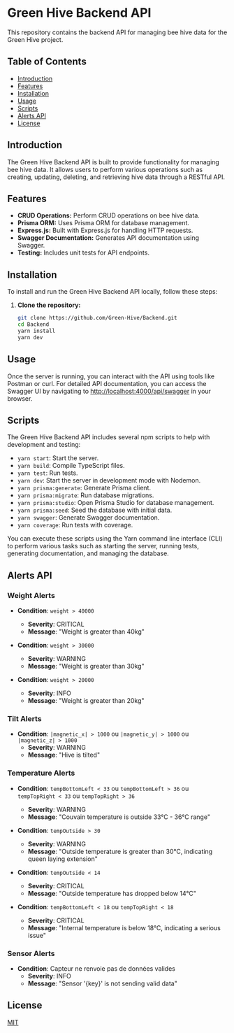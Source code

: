 # Green Hive Backend API

This repository contains the backend API for managing bee hive data for the Green Hive project.

## Table of Contents

- [Introduction](#introduction)
- [Features](#features)
- [Installation](#installation)
- [Usage](#usage)
- [Scripts](#scripts)
- [Alerts API](#alerts-api)
- [License](#license)

## Introduction

The Green Hive Backend API is built to provide functionality for managing bee hive data. It allows users to perform
various operations such as creating, updating, deleting, and retrieving hive data through a RESTful API.

## Features

- **CRUD Operations:** Perform CRUD operations on bee hive data.
- **Prisma ORM:** Uses Prisma ORM for database management.
- **Express.js:** Built with Express.js for handling HTTP requests.
- **Swagger Documentation:** Generates API documentation using Swagger.
- **Testing:** Includes unit tests for API endpoints.

## Installation

To install and run the Green Hive Backend API locally, follow these steps:

1. **Clone the repository:**

   ```bash
   git clone https://github.com/Green-Hive/Backend.git
   cd Backend
   yarn install
   yarn dev
   ```

## Usage

Once the server is running, you can interact with the API using tools like Postman or curl. For detailed API
documentation, you can access the Swagger UI by navigating
to [http://localhost:4000/api/swagger](http://localhost:4000/api/swagger) in your browser.

## Scripts

The Green Hive Backend API includes several npm scripts to help with development and testing:

- `yarn start`: Start the server.
- `yarn build`: Compile TypeScript files.
- `yarn test`: Run tests.
- `yarn dev`: Start the server in development mode with Nodemon.
- `yarn prisma:generate`: Generate Prisma client.
- `yarn prisma:migrate`: Run database migrations.
- `yarn prisma:studio`: Open Prisma Studio for database management.
- `yarn prisma:seed`: Seed the database with initial data.
- `yarn swagger`: Generate Swagger documentation.
- `yarn coverage`: Run tests with coverage.

You can execute these scripts using the Yarn command line interface (CLI) to perform various tasks such as starting the
server, running tests, generating documentation, and managing the database.

## Alerts API

### Weight Alerts

- **Condition**: `weight > 40000`
    - **Severity**: CRITICAL
    - **Message**: "Weight is greater than 40kg"

- **Condition**: `weight > 30000`
    - **Severity**: WARNING
    - **Message**: "Weight is greater than 30kg"

- **Condition**: `weight > 20000`
    - **Severity**: INFO
    - **Message**: "Weight is greater than 20kg"

### Tilt Alerts

- **Condition**: `|magnetic_x| > 1000` ou `|magnetic_y| > 1000` ou `|magnetic_z| > 1000`
    - **Severity**: WARNING
    - **Message**: "Hive is tilted"

### Temperature Alerts

- **Condition**: `tempBottomLeft < 33` ou `tempBottomLeft > 36` ou `tempTopRight < 33` ou `tempTopRight > 36`
    - **Severity**: WARNING
    - **Message**: "Couvain temperature is outside 33°C - 36°C range"

- **Condition**: `tempOutside > 30`
    - **Severity**: WARNING
    - **Message**: "Outside temperature is greater than 30°C, indicating queen laying extension"

- **Condition**: `tempOutside < 14`
    - **Severity**: CRITICAL
    - **Message**: "Outside temperature has dropped below 14°C"

- **Condition**: `tempBottomLeft < 18` ou `tempTopRight < 18`
    - **Severity**: CRITICAL
    - **Message**: "Internal temperature is below 18°C, indicating a serious issue"

### Sensor Alerts

- **Condition**: Capteur ne renvoie pas de données valides
    - **Severity**: INFO
    - **Message**: "Sensor '{key}' is not sending valid data"

## License

[MIT](https://choosealicense.com/licenses/mit/)